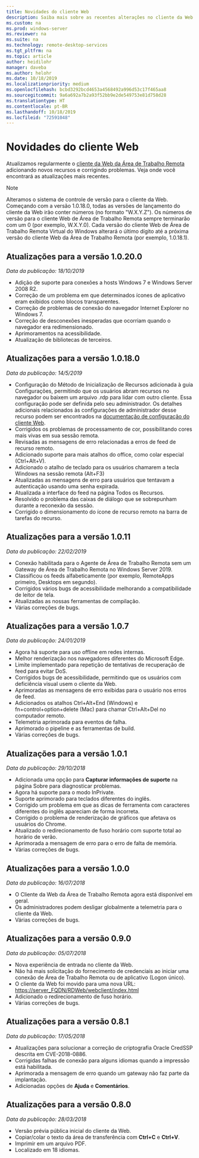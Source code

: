 ```yaml
---
title: Novidades do cliente Web
description: Saiba mais sobre as recentes alterações no cliente da Web da Área de Trabalho Remota
ms.custom: na
ms.prod: windows-server
ms.reviewer: na
ms.suite: na
ms.technology: remote-desktop-services
ms.tgt_pltfrm: na
ms.topic: article
author: heidilohr
manager: daveba
ms.author: helohr
ms.date: 10/18/2019
ms.localizationpriority: medium
ms.openlocfilehash: bcbd3292bcd4653a4568492a996d53c17f465aa8
ms.sourcegitcommit: 9a6a692a7b2a93f52bb9e2de549753e81d758d28
ms.translationtype: HT
ms.contentlocale: pt-BR
ms.lasthandoff: 10/18/2019
ms.locfileid: "72591048"
---
```

# <a name="whats-new-in-the-web-client"></a>Novidades do cliente Web

Atualizamos regularmente o [cliente da Web da Área de Trabalho Remota](remote-desktop-web-client.md) adicionando novos recursos e corrigindo problemas. Veja onde você encontrará as atualizações mais recentes.

> [!NOTE]
> Alteramos o sistema de controle de versão para o cliente da Web. Começando com a versão 1.0.18.0, todas as versões de lançamento do cliente da Web irão conter números (no formato "W.X.Y.Z"). Os números de versão para o cliente Web de Área de Trabalho Remota sempre terminarão com um 0 (por exemplo, W.X.Y.0). Cada versão do cliente Web de Área de Trabalho Remota Virtual do Windows alterará o último dígito até a próxima versão do cliente Web da Área de Trabalho Remota (por exemplo, 1.0.18.1).

## <a name="updates-for-version-10200"></a>Atualizações para a versão 1.0.20.0
*Data da publicação: 18/10/2019*

- Adição de suporte para conexões a hosts Windows 7 e Windows Server 2008 R2.
- Correção de um problema em que determinados ícones de aplicativo eram exibidos como blocos transparentes.
- Correção de problemas de conexão do navegador Internet Explorer no Windows 7.
- Correção de desconexões inesperadas que ocorriam quando o navegador era redimensionado.
- Aprimoramentos na acessibilidade.
- Atualização de bibliotecas de terceiros.

## <a name="updates-for-version-10180"></a>Atualizações para a versão 1.0.18.0
*Data da publicação: 14/5/2019*

- Configuração do Método de Inicialização de Recursos adicionada à guia Configurações, permitindo que os usuários abram recursos no navegador ou baixem um arquivo .rdp para lidar com outro cliente. Essa configuração pode ser definida pelo seu administrador. Os detalhes adicionais relacionados às configurações de administrador desse recurso podem ser encontrados na [documentação de configuração do cliente Web](remote-desktop-web-client-admin.md).
- Corrigidos os problemas de processamento de cor, possibilitando cores mais vivas em sua sessão remota.
- Revisadas as mensagens de erro relacionadas a erros de feed de recurso remoto.
- Adicionado suporte para mais atalhos do office, como colar especial (Ctrl+Alt+V).
- Adicionado o atalho de teclado para os usuários chamarem a tecla Windows na sessão remota (Alt+F3)
- Atualizadas as mensagens de erro para usuários que tentavam a autenticação usando uma senha expirada.
- Atualizada a interface do feed na página Todos os Recursos.
- Resolvido o problema das caixas de diálogo que se sobrepunham durante a reconexão da sessão.
- Corrigido o dimensionamento do ícone de recurso remoto na barra de tarefas do recurso.

## <a name="updates-for-version-1011"></a>Atualizações para a versão 1.0.11
*Data da publicação: 22/02/2019*

- Conexão habilitada para o Agente de Área de Trabalho Remota sem um Gateway de Área de Trabalho Remota no Windows Server 2019.
- Classificou os feeds alfabeticamente (por exemplo, RemoteApps primeiro, Desktops em segundo).
- Corrigidos vários bugs de acessibilidade melhorando a compatibilidade de leitor de tela.
- Atualizadas as nossas ferramentas de compilação.
- Várias correções de bugs.

## <a name="updates-for-version-107"></a>Atualizações para a versão 1.0.7
*Data da publicação: 24/01/2019*

- Agora há suporte para uso offline em redes internas.
- Melhor renderização nos navegadores diferentes do Microsoft Edge.
- Limite implementado para repetição de tentativas de recuperação de feed para evitar DoS.
- Corrigidos bugs de acessibilidade, permitindo que os usuários com deficiência visual usem o cliente da Web.
- Aprimoradas as mensagens de erro exibidas para o usuário nos erros de feed.
- Adicionados os atalhos Ctrl+Alt+End (Windows) e fn+control+option+delete (Mac) para chamar Ctrl+Alt+Del no computador remoto.
- Telemetria aprimorada para eventos de falha.
- Aprimorado o pipeline e as ferramentas de build.
- Várias correções de bugs.

## <a name="updates-for-version-101"></a>Atualizações para a versão 1.0.1
*Data da publicação: 29/10/2018*

- Adicionada uma opção para **Capturar informações de suporte** na página Sobre para diagnosticar problemas.
- Agora há suporte para o modo InPrivate.
- Suporte aprimorado para teclados diferentes do inglês.
- Corrigido um problema em que as dicas de ferramenta com caracteres diferentes do inglês apareciam de forma incorreta.
- Corrigido o problema de renderização de gráficos que afetava os usuários do Chrome.
- Atualizado o redirecionamento de fuso horário com suporte total ao horário de verão.
- Aprimorada a mensagem de erro para o erro de falta de memória.
- Várias correções de bugs.

## <a name="updates-for-version-100"></a>Atualizações para a versão 1.0.0
*Data da publicação: 16/07/2018*

- O Cliente da Web da Área de Trabalho Remota agora está disponível em geral.
- Os administradores podem desligar globalmente a telemetria para o cliente da Web.
- Várias correções de bugs.

## <a name="updates-for-version-090"></a>Atualizações para a versão 0.9.0
*Data da publicação: 05/07/2018*

- Nova experiência de entrada no cliente da Web.
- Não há mais solicitação do fornecimento de credenciais ao iniciar uma conexão de Área de Trabalho Remota ou de aplicativo (Logon único).
- O cliente da Web foi movido para uma nova URL: <https://server_FQDN/RDWeb/webclient/index.html>
- Adicionado o redirecionamento de fuso horário.
- Várias correções de bugs.

## <a name="updates-for-version-081"></a>Atualizações para a versão 0.8.1
*Data da publicação: 17/05/2018*

- Atualizações para solucionar a correção de criptografia Oracle CredSSP descrita em CVE-2018-0886.
- Corrigidas falhas de conexão para alguns idiomas quando a impressão está habilitada.
- Aprimorada a mensagem de erro quando um gateway não faz parte da implantação.
- Adicionadas opções de **Ajuda** e **Comentários**.

## <a name="updates-for-version-080"></a>Atualizações para a versão 0.8.0
*Data da publicação: 28/03/2018*

- Versão prévia pública inicial do cliente da Web.
- Copiar/colar o texto da área de transferência com **Ctrl+C** e **Ctrl+V**.
- Imprimir em um arquivo PDF.
- Localizado em 18 idiomas.
